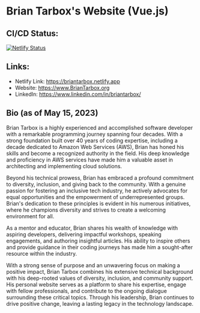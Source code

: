 # Brian Tarbox's Website (Vue.js)

## CI/CD Status:

[![Netlify Status](https://api.netlify.com/api/v1/badges/20e2bce1-fe59-42b7-9eaa-fb5aee644ca8/deploy-status)](https://app.netlify.com/sites/briantarbox/deploys)

## Links:
- Netlify Link: https://briantarbox.netlify.app
- Website: https://www.BrianTarbox.org
- LinkedIn: https://www.linkedin.com/in/briantarbox/

## Bio (as of May 15, 2023)
Brian Tarbox is a highly experienced and accomplished software developer with a remarkable programming journey spanning four decades. With a strong foundation built over 40 years of coding expertise, including a decade dedicated to Amazon Web Services (AWS), Brian has honed his skills and become a recognized authority in the field. His deep knowledge and proficiency in AWS services have made him a valuable asset in architecting and implementing cloud solutions.

Beyond his technical prowess, Brian has embraced a profound commitment to diversity, inclusion, and giving back to the community. With a genuine passion for fostering an inclusive tech industry, he actively advocates for equal opportunities and the empowerment of underrepresented groups. Brian's dedication to these principles is evident in his numerous initiatives, where he champions diversity and strives to create a welcoming environment for all.

As a mentor and educator, Brian shares his wealth of knowledge with aspiring developers, delivering impactful workshops, speaking engagements, and authoring insightful articles. His ability to inspire others and provide guidance in their coding journeys has made him a sought-after resource within the industry.

With a strong sense of purpose and an unwavering focus on making a positive impact, Brian Tarbox combines his extensive technical background with his deep-rooted values of diversity, inclusion, and community support. His personal website serves as a platform to share his expertise, engage with fellow professionals, and contribute to the ongoing dialogue surrounding these critical topics. Through his leadership, Brian continues to drive positive change, leaving a lasting legacy in the technology landscape.